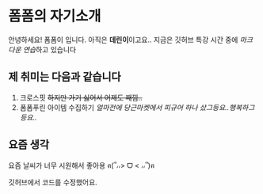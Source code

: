 # 폼폼의 자기소개
안녕하세요! 폼폼이 입니다.
아직은 **데린이**이고요..
지금은 깃허브 특강 시간 중에 *마크다운 연습*하고 있습니다

## 제 취미는 다음과 같습니다
1. 크로스핏 ~~하지만 가기 싫어서 어제도 째낌..~~
2. 폼폼푸린 아이템 수집하기 *얼마전에 당근마켓에서 피규어 하나 샀그등요..행복하그등요..*

## 요즘 생각
요즘 날씨가 너무 시원해서 좋아용 ฅ(՞៸៸> ᗜ < ៸៸՞)ฅ

깃허브에서 코드를 수정했어요.

